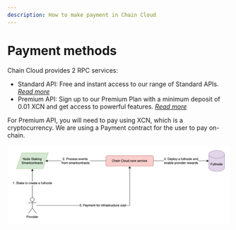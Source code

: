 ```yaml
---
description: How to make payment in Chain Cloud
---
```


# Payment methods

Chain Cloud provides 2 RPC services:

* Standard API: Free and instant access to our range of Standard APIs. [_Read more_](../rpc-services/standard-api.md)
* Premium API: Sign up to our Premium Plan with a minimum deposit of 0.01 XCN and get access to powerful features. [_Read more_](../rpc-services/premium-api/premium-api.md)

For Premium API, you will need to pay using XCN, which is a cryptocurrency. We are using a Payment contract for the user to pay on-chain.&#x20;

![Staking and make payment to deploy a fullnode](../../../static/img/staking-and-payment.png)
